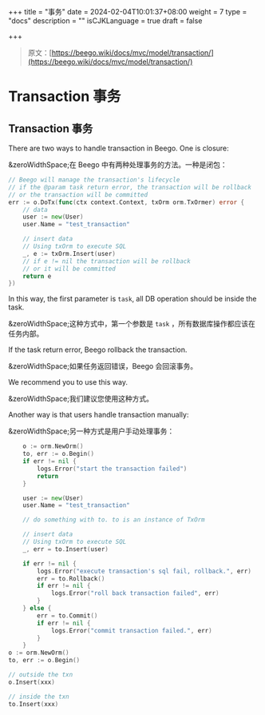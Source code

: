 +++
title = "事务"
date = 2024-02-04T10:01:37+08:00
weight = 7
type = "docs"
description = ""
isCJKLanguage = true
draft = false

+++

> 原文：[https://beego.wiki/docs/mvc/model/transaction/](https://beego.wiki/docs/mvc/model/transaction/)

# Transaction 事务



## Transaction 事务

There are two ways to handle transaction in Beego. One is closure:

&zeroWidthSpace;在 Beego 中有两种处理事务的方法。一种是闭包：

```go
// Beego will manage the transaction's lifecycle
// if the @param task return error, the transaction will be rollback
// or the transaction will be committed
err := o.DoTx(func(ctx context.Context, txOrm orm.TxOrmer) error {
	// data
	user := new(User)
	user.Name = "test_transaction"

	// insert data
	// Using txOrm to execute SQL
	_, e := txOrm.Insert(user)
	// if e != nil the transaction will be rollback
	// or it will be committed
	return e
})
```

In this way, the first parameter is `task`, all DB operation should be inside the task.

&zeroWidthSpace;这种方式中，第一个参数是 `task` ，所有数据库操作都应该在任务内部。

If the task return error, Beego rollback the transaction.

&zeroWidthSpace;如果任务返回错误，Beego 会回滚事务。

We recommend you to use this way.

&zeroWidthSpace;我们建议您使用这种方式。

Another way is that users handle transaction manually:

&zeroWidthSpace;另一种方式是用户手动处理事务：

```go
	o := orm.NewOrm()
	to, err := o.Begin()
	if err != nil {
		logs.Error("start the transaction failed")
		return
	}

	user := new(User)
	user.Name = "test_transaction"

	// do something with to. to is an instance of TxOrm

	// insert data
	// Using txOrm to execute SQL
	_, err = to.Insert(user)

	if err != nil {
		logs.Error("execute transaction's sql fail, rollback.", err)
		err = to.Rollback()
		if err != nil {
			logs.Error("roll back transaction failed", err)
		}
	} else {
		err = to.Commit()
		if err != nil {
			logs.Error("commit transaction failed.", err)
		}
	}
o := orm.NewOrm()
to, err := o.Begin()

// outside the txn
o.Insert(xxx)

// inside the txn
to.Insert(xxx)
```
